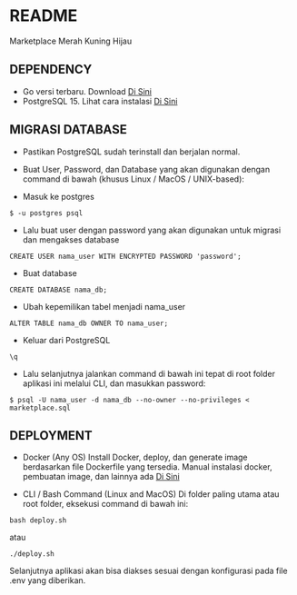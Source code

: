 # README
Marketplace Merah Kuning Hijau

## DEPENDENCY
- Go versi terbaru. Download [Di Sini](https://go.dev/)
- PostgreSQL 15. Lihat cara instalasi [Di Sini](https://www.postgresql.org/download/)

## MIGRASI DATABASE
- Pastikan PostgreSQL sudah terinstall dan berjalan normal.
- Buat User, Password, dan Database yang akan digunakan dengan command di bawah (khusus Linux / MacOS / UNIX-based):

- Masuk ke postgres

```
$ -u postgres psql
```

- Lalu buat user dengan password yang akan digunakan untuk migrasi dan mengakses database

```
CREATE USER nama_user WITH ENCRYPTED PASSWORD 'password';
```

- Buat database

```
CREATE DATABASE nama_db;
```

- Ubah kepemilikan tabel menjadi nama_user

```
ALTER TABLE nama_db OWNER TO nama_user;
```
- Keluar dari PostgreSQL
```
\q
```

- Lalu selanjutnya jalankan command di bawah ini tepat di root folder aplikasi ini melalui CLI, dan masukkan password:

```
$ psql -U nama_user -d nama_db --no-owner --no-privileges < marketplace.sql
```

## DEPLOYMENT
- Docker (Any OS)
Install Docker, deploy, dan generate image berdasarkan file Dockerfile yang tersedia.
Manual instalasi docker, pembuatan image, dan lainnya ada [Di Sini](https://www.youtube.com/watch?v=ZyBBv1JmnWQ)

- CLI / Bash Command (Linux and MacOS)
Di folder paling utama atau root folder, eksekusi command di bawah ini:

```
bash deploy.sh
```

atau 

```
./deploy.sh
```

Selanjutnya aplikasi akan bisa diakses sesuai dengan konfigurasi pada file .env yang diberikan.